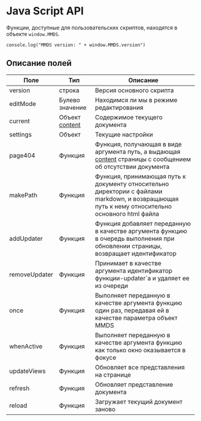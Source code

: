 # Java Script API

Функции, доступные для пользовательских скриптов, находятся в объекте `window.MMDS`.

```
console.log("MMDS version: " + window.MMDS.version")
```

## Описание полей

| Поле | Тип |  Описание |
|---|---|---|
| version |  строка | Версия основного скрипта |
| editMode  | Булево значение  | Находимся ли мы в режиме редактирования |
| current | Объект [content](api_content.ru.md) | Содержимое текущего документа |
| settings | Объект | Текущие  настройки |
| page404 | Функция | Функция, получающая в виде аргумента путь, а выдающая [content](api_content.ru.md) страницы с сообщением об отсутствии документа |
| makePath | Функция | Функция, принимающая путь к документу относительно директории с файлами markdown, и возвращающая путь к нему относительно основного html файла |
| addUpdater | Функция | Функция добавляет переданную в качестве аргумента функцию в очередь выполнения при обновлении страницы, возвращает идентификатор |
| removeUpdater | Функция | Принимает в качестве аргумента идентификатор функции-updater`а и удаляет ее из очереди | 
| once | Функция | Выполняет переданную в качестве аргумента функцию один раз, передавая ей в качестве параметра объект MMDS |
| whenActive | Функция | Выполняет переданную в качестве аргумента функцию как только окно оказывается в фокусе |
| updateViews | Функция | Обновляет все представления на странице |
| refresh | Функция | Обновляет представление документа | 
| reload | Функция | Загружает текущий документ заново |


